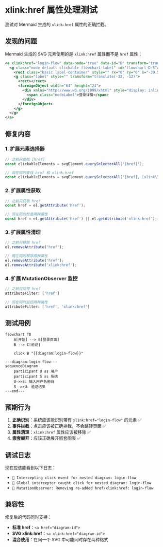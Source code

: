 # xlink:href 属性处理测试

测试对 Mermaid 生成的 `xlink:href` 属性的正确拦截。

## 发现的问题

Mermaid 生成的 SVG 元素使用的是 `xlink:href` 属性而不是 `href` 属性：

```xml
<a xlink:href="login-flow" data-node="true" data-id="D" transform="translate(184.5, 309.3984375)">
  <g class="node default clickable flowchart-label" id="flowchart-D-5">
    <rect class="basic label-container" style="" rx="0" ry="0" x="-39.5" y="-19.5" width="79" height="39"></rect>
    <g class="label" style="" transform="translate(-32, -12)">
      <rect></rect>
      <foreignObject width="64" height="24">
        <div xmlns="http://www.w3.org/1999/xhtml" style="display: inline-block; white-space: nowrap;">
          <span class="nodeLabel">登录详情</span>
        </div>
      </foreignObject>
    </g>
  </g>
</a>
```

## 修复内容

### 1. 扩展元素选择器
```typescript
// 之前只查找 [href]
const clickableElements = svgElement.querySelectorAll('[href]');

// 现在同时查找 href 和 xlink:href
const clickableElements = svgElement.querySelectorAll('[href], [xlink\\:href]');
```

### 2. 扩展属性获取
```typescript
// 之前只获取 href
const href = el.getAttribute('href');

// 现在同时检查两种属性
const href = el.getAttribute('href') || el.getAttribute('xlink:href');
```

### 3. 扩展属性清理
```typescript
// 之前只移除 href
el.removeAttribute('href');

// 现在同时移除两种属性
el.removeAttribute('href');
el.removeAttribute('xlink:href');
```

### 4. 扩展 MutationObserver 监控
```typescript
// 之前只监控 href
attributeFilter: ['href']

// 现在同时监控两种属性
attributeFilter: ['href', 'xlink:href']
```

## 测试用例

```mermaid
flowchart TD
    A[开始] --> B[登录页面]
    B --> C[验证]
    
    click B "{{diagram:login-flow}}"

---diagram:login-flow---
sequenceDiagram
    participant U as 用户
    participant S as 系统
    U->>S: 输入用户名密码
    S-->>U: 验证结果
---end---
```

## 预期行为

1. **正确识别**：系统应该能识别带有 `xlink:href="login-flow"` 的元素 ✅
2. **事件拦截**：点击应该被正确拦截，不会跳转页面 ✅
3. **属性清理**：`xlink:href` 属性应该被移除 ✅
4. **嵌套展开**：应该正确展开嵌套图表 ✅

## 调试日志

现在应该能看到以下日志：
- `🔧 Intercepting click event for nested diagram: login-flow`
- `🔧 Global interceptor caught click for nested diagram: login-flow`
- `🔧 MutationObserver: Removing re-added href/xlink:href: login-flow`

## 兼容性

修复后的代码同时支持：
- **标准 href**：`<a href="diagram-id">`
- **SVG xlink:href**：`<a xlink:href="diagram-id">`
- **混合使用**：在同一个 SVG 中可能同时存在两种格式